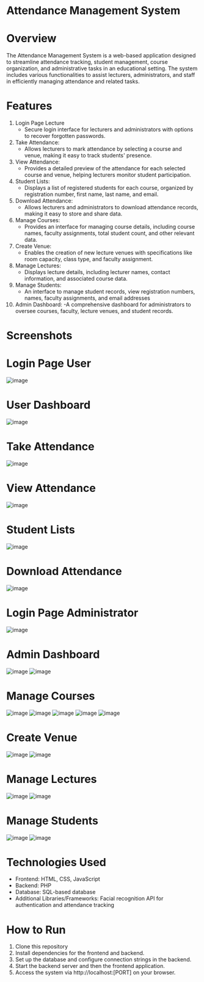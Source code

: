 # Attendance Management System

# Overview
The Attendance Management System is a web-based application designed to streamline attendance tracking, student management, course organization, and administrative tasks in an educational setting. The system includes various functionalities to assist lecturers, administrators, and staff in efficiently managing attendance and related tasks.

# Features
1. Login Page Lecture
   - Secure login interface for lecturers and administrators with options to recover forgotten passwords.
2. Take Attendance:
   - Allows lecturers to mark attendance by selecting a course and venue, making it easy to track students' presence.
3. View Attendance:
   - Provides a detailed preview of the attendance for each selected course and venue, helping lecturers monitor student participation.
4. Student Lists:
   - Displays a list of registered students for each course, organized by registration number, first name, last name, and email.
5. Download Attendance:
    - Allows lecturers and administrators to download attendance records, making it easy to store and share data.
6. Manage Courses:
    - Provides an interface for managing course details, including course names, faculty assignments, total student count, and other relevant data.
7. Create Venue:
    - Enables the creation of new lecture venues with specifications like room capacity, class type, and faculty assignment.
8. Manage Lectures:
    - Displays lecture details, including lecturer names, contact information, and associated course data.
9. Manage Students:
    - An interface to manage student records, view registration numbers, names, faculty assignments, and email addresses
10. Admin Dashboard:
    -A comprehensive dashboard for administrators to oversee courses, faculty, lecture venues, and student records.

# Screenshots

# Login Page User
   ![image](https://github.com/user-attachments/assets/9ac11388-cd3b-4471-ad4f-535abab2ac82)

# User Dashboard
   ![image](https://github.com/user-attachments/assets/bb542a2d-7149-4762-bd04-30f0d87f7e53)

# Take Attendance
   ![image](https://github.com/user-attachments/assets/25dca193-5507-4949-821e-60499d1a0f3c)

# View Attendance
   ![image](https://github.com/user-attachments/assets/c2d0b8f6-fc4f-4d5b-bcfe-5ef7a8083de1)

# Student Lists
   ![image](https://github.com/user-attachments/assets/2a5104de-c330-42de-8068-58ee8cc44105)

# Download Attendance
   ![image](https://github.com/user-attachments/assets/2e263bfc-ee48-4951-aacd-60580e5556d9)

# Login Page Administrator
   ![image](https://github.com/user-attachments/assets/e1409be8-d04b-4bc2-8ebd-17ddac0ba0eb)

# Admin Dashboard
   ![image](https://github.com/user-attachments/assets/d8199044-d76b-4cba-8ec6-c494577b3d84)
   ![image](https://github.com/user-attachments/assets/a44cdaf3-6e40-4c7c-9834-5b38880669b6)

# Manage Courses
   ![image](https://github.com/user-attachments/assets/0e1cbd41-3045-4160-89fd-be07617336cd)
   ![image](https://github.com/user-attachments/assets/671ffe64-19df-4196-b8e3-4718f63d0b57)
   ![image](https://github.com/user-attachments/assets/966eb7db-0e9a-49aa-ab4d-de12cdd5b99d)
   ![image](https://github.com/user-attachments/assets/e6ac3b9d-40a0-44ad-a2fa-07d77fb513c5)
   ![image](https://github.com/user-attachments/assets/c7d3e664-8100-402d-a2ee-0f0444da2634)

# Create Venue
   ![image](https://github.com/user-attachments/assets/6dc989f7-8149-44bd-b260-c3b68619d37e)
   ![image](https://github.com/user-attachments/assets/c69e44c8-8d72-486f-9755-512807f552a0)

# Manage Lectures
   ![image](https://github.com/user-attachments/assets/b858804f-ffdc-4f60-9f85-11a7b6277e51)
   ![image](https://github.com/user-attachments/assets/a0adbd3b-364a-472b-bac8-97791cc5ecc7)

# Manage Students
   ![image](https://github.com/user-attachments/assets/e1c2bb19-2931-4b3d-a40a-985120241ec1)
   ![image](https://github.com/user-attachments/assets/53d0d31c-40ad-4b04-a822-f90459611051)

# Technologies Used
- Frontend: HTML, CSS, JavaScript
- Backend: PHP
- Database: SQL-based database 
- Additional Libraries/Frameworks: Facial recognition API for authentication and attendance tracking

# How to Run
1. Clone this repository
2. Install dependencies for the frontend and backend.
3. Set up the database and configure connection strings in the backend.
4. Start the backend server and then the frontend application.
5. Access the system via http://localhost:[PORT] on your browser.
